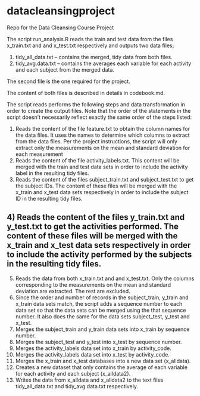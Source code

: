 datacleansingproject
====================

Repo for the Data Cleansing Course Project

The script run_analysis.R reads the train and test data from the files x_train.txt and and x_test.txt respectively and outputs two data files;

1)	tidy_all_data.txt – contains the merged, tidy data from both files.  
2)	tidy_avg.data.txt – contains the averages each variable for each activity and each subject from the merged data.

The second file is the one required for the project.

The content of both files is described in details in codebook.md.

The script reads performs the following steps and data transformation in order to create the output files.  Note that the order of the statements in the script doesn’t necessarily reflect exactly the same order of the steps listed:

1)	Reads the content of the file feature.txt to obtain the column names for the data files.  It uses the names to determine which columns to extract from the data files.  Per the project instructions, the script will only extract only the measurements on the mean and standard deviation for each measurement
2)	Reads the content of the file activity_labels.txt.  This content will be merged with the train and test data sets in order to include the activity label in the resulting tidy files.  
3)	Reads the content of the files subject_train.txt and subject_test.txt to get the subject IDs.  The content of these files will be merged with the x_train and x_test data sets respectively in order to include the subject ID in the resulting tidy files.
## 4)	Reads the content of the files y_train.txt and y_test.txt to get the activities performed.  The content of these files will be merged with the x_train and x_test data sets respectively in order to include the activity performed by the subjects in the resulting tidy files.
5)	Reads the data from both x_train.txt and and x_test.txt.  Only the columns corresponding to the measurements on the mean and standard deviation are extracted.  The rest are excluded.
6)	Since the order and number of records in the subject_train, y_train and x_train data sets match, the script adds a sequence number to each data set so that the data sets can be merged using the that sequence number.  It also does the same for the data sets subject_test, y_test  and x_test.
7)	Merges the subject_train and y_train data sets into x_train by sequence number.
8)	Merges the subject_test  and y_test into x_test by sequence number.
9)	Merges the activity_labels data set into x_train by activity_code.
10)	Merges the activity_labels data set into x_test by activity_code.
11)	Merges the x_train and x_test databases into a new data set (x_alldata).
12)	Creates a new dataset that only contains the average of each variable for each activity and each subject (x_alldata2).
13)	Writes the data from x_alldata and x_alldata2 to the text files tidy_all_data.txt and tidy_avg.data.txt respectively.

